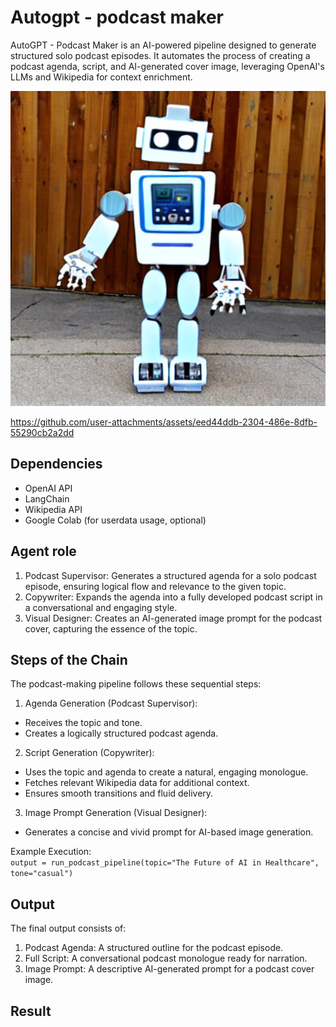 # Autogpt - podcast maker
AutoGPT - Podcast Maker is an AI-powered pipeline designed to generate structured solo podcast episodes. It automates the process of creating a podcast agenda, script, and AI-generated cover image, leveraging OpenAI's LLMs and Wikipedia for context enrichment.

![Podcast Cover](https://github.com/Taweilo/autogpt_podcast_maker/blob/main/podcast.png)


https://github.com/user-attachments/assets/eed44ddb-2304-486e-8dfb-55290cb2a2dd



## Dependencies
- OpenAI API
- LangChain
- Wikipedia API
- Google Colab (for userdata usage, optional)
  
## Agent role
1. Podcast Supervisor: Generates a structured agenda for a solo podcast episode, ensuring logical flow and relevance to the given topic.
2. Copywriter: Expands the agenda into a fully developed podcast script in a conversational and engaging style.
3. Visual Designer: Creates an AI-generated image prompt for the podcast cover, capturing the essence of the topic.
   
## Steps of the Chain
The podcast-making pipeline follows these sequential steps:
1. Agenda Generation (Podcast Supervisor):
  - Receives the topic and tone.
  - Creates a logically structured podcast agenda.

2. Script Generation (Copywriter):
  - Uses the topic and agenda to create a natural, engaging monologue.
  - Fetches relevant Wikipedia data for additional context.
  - Ensures smooth transitions and fluid delivery.

3. Image Prompt Generation (Visual Designer):
  - Generates a concise and vivid prompt for AI-based image generation.
    
Example Execution:     
`output = run_podcast_pipeline(topic="The Future of AI in Healthcare", tone="casual")`

## Output 
The final output consists of:
1. Podcast Agenda: A structured outline for the podcast episode.
2. Full Script: A conversational podcast monologue ready for narration.
3. Image Prompt: A descriptive AI-generated prompt for a podcast cover image.

## Result 

